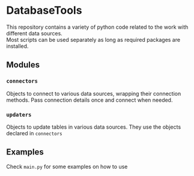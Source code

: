 # DatabaseTools
 
This repository contains a variety of python code related to the work with different data sources.  
Most scripts can be used separately as long as required packages are installed.

## Modules
### `connectors`
Objects to connect to various data sources, wrapping their connection methods. Pass connection details once and connect
when needed.

### `updaters`
Objects to update tables in various data sources. They use the objects declared in `connectors`

## Examples

Check `main.py` for some examples on how to use 

